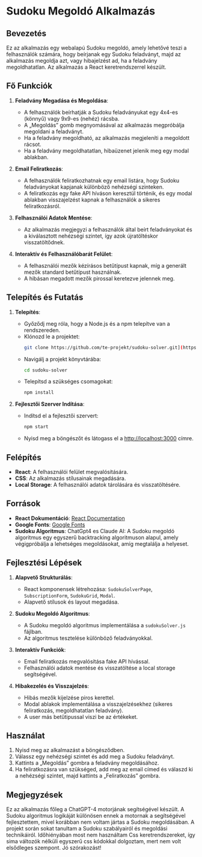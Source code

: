 # Sudoku Megoldó Alkalmazás

## Bevezetés

Ez az alkalmazás egy webalapú Sudoku megoldó, amely lehetővé teszi a felhasználók számára, hogy beírjanak egy Sudoku feladványt, majd az alkalmazás megoldja azt, vagy hibajelzést ad, ha a feladvány megoldhatatlan. Az alkalmazás a React keretrendszerrel készült.

## Fő Funkciók

1. **Feladvány Megadása és Megoldása**:
    - A felhasználók beírhatják a Sudoku feladványukat egy 4x4-es (könnyű) vagy 9x9-es (nehéz) rácsba.
    - A „Megoldás” gomb megnyomásával az alkalmazás megpróbálja megoldani a feladványt.
    - Ha a feladvány megoldható, az alkalmazás megjeleníti a megoldott rácsot.
    - Ha a feladvány megoldhatatlan, hibaüzenet jelenik meg egy modal ablakban.

2. **Email Feliratkozás**:
    - A felhasználók feliratkozhatnak egy email listára, hogy Sudoku feladványokat kapjanak különböző nehézségi szinteken.
    - A feliratkozás egy fake API híváson keresztül történik, és egy modal ablakban visszajelzést kapnak a felhasználók a sikeres feliratkozásról.

3. **Felhasználói Adatok Mentése**:
    - Az alkalmazás megjegyzi a felhasználók által beírt feladványokat és a kiválasztott nehézségi szintet, így azok újratöltéskor visszatöltődnek.

4. **Interaktív és Felhasználóbarát Felület**:
    - A felhasználói mezők kézírásos betűtípust kapnak, míg a generált mezők standard betűtípust használnak.
    - A hibásan megadott mezők pirossal keretezve jelennek meg.

## Telepítés és Futatás

1. **Telepítés**:
    - Győződj meg róla, hogy a Node.js és a npm telepítve van a rendszereden.
    - Klónozd le a projektet:
      ```bash
      git clone https://github.com/te-projekt/sudoku-solver.git](https://github.com/sziszi86/sudoko1.git
      ```
    - Navigálj a projekt könyvtárába:
      ```bash
      cd sudoku-solver
      ```
    - Telepítsd a szükséges csomagokat:
      ```bash
      npm install
      ```

2. **Fejlesztői Szerver Indítása**:
    - Indítsd el a fejlesztői szervert:
      ```bash
      npm start
      ```
    - Nyisd meg a böngészőt és látogass el a [http://localhost:3000](http://localhost:3000) címre.

## Felépítés

- **React**: A felhasználói felület megvalósítására.
- **CSS**: Az alkalmazás stílusainak megadására.
- **Local Storage**: A felhasználói adatok tárolására és visszatöltésére.

## Források

- **React Dokumentáció**: [React Documentation](https://reactjs.org/docs/getting-started.html)
- **Google Fonts**: [Google Fonts](https://fonts.google.com/)
- **Sudoku Algoritmus**: ChatGpt4 es Claude AI: A Sudoku megoldó algoritmus egy egyszerű backtracking algoritmuson alapul, amely végigpróbálja a lehetséges megoldásokat, amíg megtalálja a helyeset.

## Fejlesztési Lépések

1. **Alapvető Strukturálás**:
    - React komponensek létrehozása: `SudokuSolverPage`, `SubscriptionForm`, `SudokuGrid`, `Modal`.
    - Alapvető stílusok és layout megadása.

2. **Sudoku Megoldó Algoritmus**:
    - A Sudoku megoldó algoritmus implementálása a `sudokuSolver.js` fájlban.
    - Az algoritmus tesztelése különböző feladványokkal.

3. **Interaktív Funkciók**:
    - Email feliratkozás megvalósítása fake API hívással.
    - Felhasználói adatok mentése és visszatöltése a local storage segítségével.

4. **Hibakezelés és Visszajelzés**:
    - Hibás mezők kijelzése piros kerettel.
    - Modal ablakok implementálása a visszajelzésekhez (sikeres feliratkozás, megoldhatatlan feladvány).
    - A user más betűtipussal viszi be az értékeket.

## Használat

1. Nyisd meg az alkalmazást a böngésződben.
2. Válassz egy nehézségi szintet és add meg a Sudoku feladványt.
3. Kattints a „Megoldás” gombra a feladvány megoldásához.
4. Ha feliratkozásra van szükséged, add meg az email címed és válaszd ki a nehézségi szintet, majd kattints a „Feliratkozás” gombra.

## Megjegyzések

Ez az alkalmazás főleg a ChatGPT-4 motorjának segítségével készült. A Sudoku algoritmus logikáját különösen ennek a motornak a segítségével fejlesztettem, mivel korábban nem voltam jártas a Sudoku megoldásában. A projekt során sokat tanultam a Sudoku szabályairól és megoldási technikáiról.
Időhiényában most nem használtam Css keretrendszereket, így sima változók nélküli egyszerű css kódokkal dolgoztam, mert nem volt elsődleges szempont.
 Jó szórakozást!

